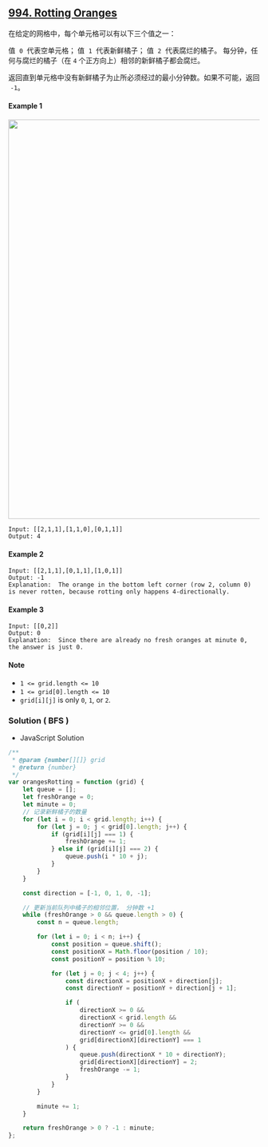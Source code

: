 ## [994. Rotting Oranges](https://leetcode.com/problems/rotting-oranges/)

在给定的网格中，每个单元格可以有以下三个值之一：

值  `0`  代表空单元格；
值  `1`  代表新鲜橘子；
值  `2`  代表腐烂的橘子。
每分钟，任何与腐烂的橘子（在 `4` 个正方向上）相邻的新鲜橘子都会腐烂。

返回直到单元格中没有新鲜橘子为止所必须经过的最小分钟数。如果不可能，返回  `-1`。

#### Example 1

<img src="https://assets.leetcode.com/uploads/2019/02/16/oranges.png" width=800 >

```text
Input: [[2,1,1],[1,1,0],[0,1,1]]
Output: 4
```

#### Example 2

```text
Input: [[2,1,1],[0,1,1],[1,0,1]]
Output: -1
Explanation:  The orange in the bottom left corner (row 2, column 0) is never rotten, because rotting only happens 4-directionally.
```

#### Example 3

```text
Input: [[0,2]]
Output: 0
Explanation:  Since there are already no fresh oranges at minute 0, the answer is just 0.
```

#### Note

-   `1 <= grid.length <= 10`
-   `1 <= grid[0].length <= 10`
-   `grid[i][j]` is only `0`, `1`, or `2`.

### Solution ( **BFS** )

-   JavaScript Solution

```javascript
/**
 * @param {number[][]} grid
 * @return {number}
 */
var orangesRotting = function (grid) {
    let queue = [];
    let freshOrange = 0;
    let minute = 0;
    // 记录新鲜橘子的数量
    for (let i = 0; i < grid.length; i++) {
        for (let j = 0; j < grid[0].length; j++) {
            if (grid[i][j] === 1) {
                freshOrange += 1;
            } else if (grid[i][j] === 2) {
                queue.push(i * 10 + j);
            }
        }
    }

    const direction = [-1, 0, 1, 0, -1];

    // 更新当前队列中橘子的相邻位置， 分钟数 +1
    while (freshOrange > 0 && queue.length > 0) {
        const n = queue.length;

        for (let i = 0; i < n; i++) {
            const position = queue.shift();
            const positionX = Math.floor(position / 10);
            const positionY = position % 10;

            for (let j = 0; j < 4; j++) {
                const directionX = positionX + direction[j];
                const directionY = positionY + direction[j + 1];

                if (
                    directionX >= 0 &&
                    directionX < grid.length &&
                    directionY >= 0 &&
                    directionY <= grid[0].length &&
                    grid[directionX][directionY] === 1
                ) {
                    queue.push(directionX * 10 + directionY);
                    grid[directionX][directionY] = 2;
                    freshOrange -= 1;
                }
            }
        }

        minute += 1;
    }

    return freshOrange > 0 ? -1 : minute;
};
```
